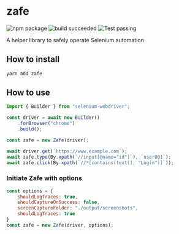 # zafe
![npm package](https://img.shields.io/badge/npm%20package-v1.1.1-brightgreen.svg)
![build succeeded](https://img.shields.io/badge/build-succeeded-brightgreen.svg)
![Test passing](https://img.shields.io/badge/Tests-passing-brightgreen.svg)

A helper library to safely operate Selenium automation 

## How to install
```sh
yarn add zafe
```

## How to use
```js
import { Builder } from "selenium-webdriver";

const driver = await new Builder()
    .forBrowser("chrome")
    .build();

const zafe = new Zafe(driver);

await driver.get(`https://www.example.com`);
await zafe.type(By.xpath(`//input[@name="id"]`), `user001`);
await zafe.click(By.xpath(`//*[contains(text(), "Login")]`));
```

### Initiate Zafe with options
```js
const options = {
    shouldLogTraces: true,
    shouldCaptureOnSuccess: false,
    screenCaptureFolder: "./output/screenshots",
    shouldLogTraces: true
}
const zafe = new Zafe(driver, options);
````